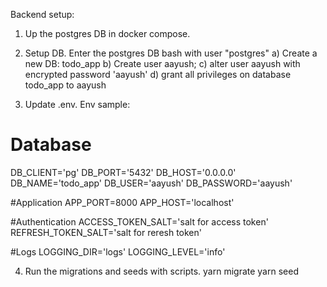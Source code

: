 Backend setup:
1. Up the postgres DB in docker compose.
2. Setup DB. Enter the postgres DB bash with user "postgres"
a) Create a new DB: todo_app
b) Create user aayush;
c) alter user aayush with encrypted password 'aayush'
d) grant all privileges on database todo_app to aayush

3. Update .env. Env sample:
# Database
DB_CLIENT='pg'
DB_PORT='5432'
DB_HOST='0.0.0.0'
DB_NAME='todo_app'
DB_USER='aayush'
DB_PASSWORD='aayush'

#Application
APP_PORT=8000
APP_HOST='localhost'

#Authentication
ACCESS_TOKEN_SALT='salt for access token'
REFRESH_TOKEN_SALT='salt for reresh token'

#Logs
LOGGING_DIR='logs'
LOGGING_LEVEL='info'

4. Run the migrations and seeds with scripts.
yarn migrate
yarn seed